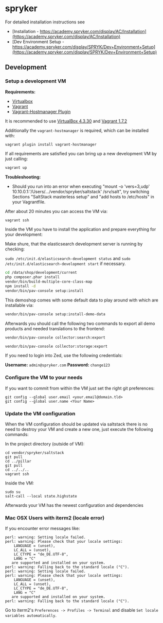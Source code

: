 spryker
=======

For detailed installation instructions see
* [Installation - https://academy.spryker.com/display/AC/Installation](https://academy.spryker.com/display/AC/Installation)
* [Dev Environment Setup - https://academy.spryker.com/display/SPRYK/Dev+Environment+Setup](https://academy.spryker.com/display/SPRYK/Dev+Environment+Setup)

## Development

### Setup a development VM

__Requirements:__

* [Virtualbox](https://www.virtualbox.org/wiki/Downloads)
* [Vagrant](https://www.vagrantup.com/downloads.html)
* [Vagrant-Hostmanager Plugin](https://github.com/smdahlen/vagrant-hostmanager)

It is recommended to use [VirtualBox 4.3.30](http://download.virtualbox.org/virtualbox/4.3.30/) and [Vagrant 1.7.2](https://www.vagrantup.com/download-archive/v1.7.2.html)

Additionally the `vagrant-hostmanager` is required, which can be installed with:

```
vagrant plugin install vagrant-hostmanager
```

If all requirements are satisfied you can bring up a new development VM by just calling:

```bash
vagrant up
```
__Troubleshooting:__
* Should you run into an error when executing "mount -o 'vers=3,udp' 10.10.0.1:'/Users/.../vendor/spryker/saltstack' /srv/salt", try switching Sections "SaltStack masterless setup" and "add hosts to /etc/hosts" in your Vagrantfile.

After about 20 minutes you can access the VM via:

```bash
vagrant ssh
```

Inside the VM you have to install the application and prepare everything for your development:

Make shure, that the elasticsearch development server is running by checking:

`sudo /etc/init.d/elasticsearch-development status` and `sudo /etc/init.d/elasticsearch-development start` if necessary.

```bash
cd /data/shop/development/current
php composer.phar install
vendor/bin/build-multiple-core-class-map
npm install -d
vendor/bin/pav-console setup:install
```

This demoshop comes with some default data to play around with which are installable via:

```bash
vendor/bin/pav-console setup:install-demo-data
```
Afterwards you should call the following two commands to export all demo products and needed translations to the frontend:

```bash
vendor/bin/pav-console collector:search:export
```

```bash
vendor/bin/pav-console collector:storage:export
```

If you need to login into Zed, use the following credentials:

**Username:** `admin@spryker.com`
**Password:** `change123`

### Configure the VM to your needs

If you want to commit from within the VM just set the right git preferences:

```
git config --global user.email <your.email@domain.tld>
git config --global user.name <Your Name>
```

### Update the VM configuration

When the VM configuration should be updated via saltstack there is no need to destroy your VM and create a new one, just execute the following commands:

In the project directory (outside of VM):
```
cd vendor/spryker/saltstack
git pull
cd ../pillar
git pull
cd ../../..
vagrant ssh
```

Inside the VM:
```
sudo su
salt-call --local state.highstate
```

Afterwards your VM has the newest configuration and dependencies


### Mac OSX Users with iterm2 (locale error)
If you encounter error messages like: 

```
perl: warning: Setting locale failed.
perl: warning: Please check that your locale settings:
    LANGUAGE = (unset),
    LC_ALL = (unset),
    LC_CTYPE = "de_DE.UTF-8",
    LANG = "C"
   are supported and installed on your system.
perl: warning: Falling back to the standard locale ("C").
perl: warning: Setting locale failed.
perl: warning: Please check that your locale settings:
    LANGUAGE = (unset),
    LC_ALL = (unset),
    LC_CTYPE = "de_DE.UTF-8",
    LANG = "C"
   are supported and installed on your system.
perl: warning: Falling back to the standard locale ("C").
```

Go to iterm2's `Preferences -> Profiles -> Terminal` and disable `Set locale variables automatically`.
